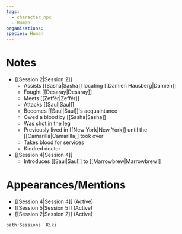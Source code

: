 ```yaml
---
tags:
  - character_npc
  - Human
organisations: 
species: Human
---
```



# Notes
- [[Session 2|Session 2]]
	- Assists [[Sasha|Sasha]] locating [[Damien Hausberg|Damien]]
	- Fought [[Desaray|Desaray]]
	- Meets [[Zeffér|Zeffér]]
	- Attacks [[Saul|Saul]]
	- Becomes [[Saul|Saul]]'s acquaintance
	- Owed a blood by [[Sasha|Sasha]]
	- Was shot in the leg
	- Previously lived in [[New York|New York]] until the [[Camarilla|Camarilla]] took over
	- Takes blood for services
	- Kindred doctor
- [[Session 4|Session 4]]
	- Introduces [[Saul|Saul]] to [[Marrowbrew|Marrowbrew]]
# Appearances/Mentions

- [[Session 4|Session 4]] (Active)
- [[Session 5|Session 5]] (Active)
- [[Session 2|Session 2]] (Active)

```query
path:Sessions  Kiki
```
